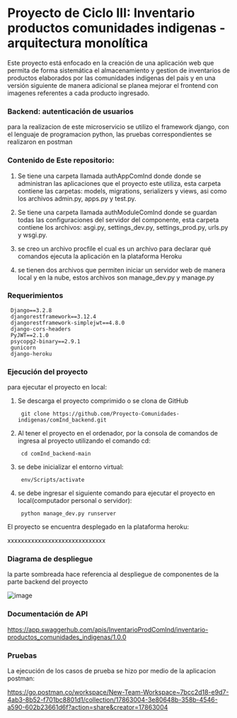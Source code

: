 # Proyecto de Ciclo III: Inventario productos comunidades indigenas - arquitectura monolítica
Este proyecto está enfocado en la creación de una aplicación web que permita de forma sistemática el almacenamiento y gestion de inventarios de productos elaborados por las comunidades indigenas del pais y en una versión siguiente de manera adicional se planea mejorar el frontend con imagenes referentes a cada producto ingresado.

### Backend: autenticación de usuarios
para la realizacion de este microservicio se utilizo el framework django, con el lenguaje de programacion python, las pruebas correspondientes se realizaron en postman 

### Contenido de Este repositorio: 

 1. Se tiene una carpeta llamada authAppComInd donde donde se administran las aplicaciones que el proyecto este utiliza, esta carpeta contiene las carpetas: models, migrations, serializers y views, asi como los archivos admin.py, apps.py y test.py. 

 2. Se tiene una carpeta llamada authModuleComInd donde se guardan todas las configuraciones del servidor del componente, esta carpeta contiene los archivos: asgi.py, settings_dev.py, settings_prod.py, urls.py y wsgi.py. 

 3. se creo un archivo procfile el cual es un archivo para declarar qué comandos ejecuta la aplicación en la plataforma Heroku

 4. se tienen dos archivos que permiten iniciar un servidor web de manera local y en la nube, estos archivos son manage_dev.py y manage.py

 ### Requerimientos 
```
 Django==3.2.8
 djangorestframework==3.12.4
 djangorestframework-simplejwt==4.8.0
 django-cors-headers
 PyJWT==2.1.0
 psycopg2-binary==2.9.1
 gunicorn
 django-heroku
```

### Ejecución del proyecto

para ejecutar el proyecto en local:

1. Se descarga el proyecto comprimido o se clona de GitHub
   ```
    git clone https://github.com/Proyecto-Comunidades-indigenas/comInd_backend.git
   ```
2. Al tener el proyecto en el ordenador, por la consola de comandos de ingresa al proyecto utilizando el comando cd:
   ```
    cd comInd_backend-main
   ```
3. se debe inicializar el entorno virtual:

   ```
    env/Scripts/activate
   ```
4. se debe ingresar el siguiente comando para ejecutar el proyecto en local(computador personal o servidor):

   ```
    python manage_dev.py runserver 
   ```
El proyecto se encuentra desplegado en la plataforma heroku:

xxxxxxxxxxxxxxxxxxxxxxxxxxxxx
### Diagrama de despliegue 

la parte sombreada hace referencia al despliegue de componentes de la parte backend del proyecto

![image](https://user-images.githubusercontent.com/84297258/175609307-797dc175-4444-45ec-85a6-5427f8d98a48.png)


### Documentación de API

https://app.swaggerhub.com/apis/InventarioProdComInd/inventario-productos_comunidades_indigenas/1.0.0

### Pruebas

La ejecución de los casos de prueba se hizo por medio de la aplicacion postman:

https://go.postman.co/workspace/New-Team-Workspace~7bcc2d18-e9d7-4ab3-8b52-f701bc8801d1/collection/17863004-3e80648b-358b-4546-a590-602b23661d6f?action=share&creator=17863004